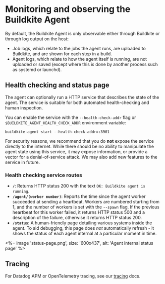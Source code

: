 # Monitoring and observing the Buildkite Agent

By default, the Buildkite Agent is only observable either through Buildkite or
 through log output on the host:

- Job logs, which relate to the jobs the agent runs, are uploaded to Buildkite,
 and are shown for each step in a build.
- Agent logs, which relate to how the agent itself is running, are not uploaded
 or saved (except where this is done by another process such as systemd or
 launchd).

## Health checking and status page

The agent can optionally run a HTTP service that describes the state of the
agent. The service is suitable for both automated health-checking and human
inspection.

You can enable the service with the `--health-check-addr` flag or
`$BUILDKITE_AGENT_HEALTH_CHECK_ADDR` environment variable:

```shell
buildkite-agent start --health-check-addr=:3901
```

For security reasons, we recommend that you do **not** expose the service
directly to the internet. While there should be no ability to manipulate the
agent state using this service, it may expose information, or provide a vector
for a denial-of-service attack. We may also add new features to the service in
future.

### Health checking service routes

- **`/`**: Returns HTTP status 200 with the text `OK: Buildkite agent is
  running`.
- **`/agent/(worker number)`**: Reports the time since the agent worker
  succeeded at sending a heartbeat. Workers are numbered starting from 1,
  and the number of workers is set with the `--spawn` flag. If the previous
  heartbeat for this worker failed, it returns HTTP status 500 and a description
  of the failure, otherwise it returns HTTP status 200.
- **`/status`**: A human-friendly page detailing various systems inside the
  agent. To aid debugging, this page does *not* automatically refresh - it shows
  the status of each agent internal at a particular moment in time.

<%= image 'status-page.png', size: '600x437', alt: 'Agent internal status page' %>

## Tracing

For Datadog APM or OpenTelemetry tracing, see our
[tracing](/docs/agent/v3/tracing) docs.
